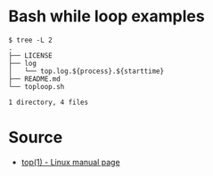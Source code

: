 # Bash while loop examples


```
$ tree -L 2
.
├── LICENSE
├── log
│   └── top.log.${process}.${starttime}
├── README.md
└── toploop.sh

1 directory, 4 files
```


# Source

- [top(1) - Linux manual page](http://man7.org/linux/man-pages/man1/top.1.html)